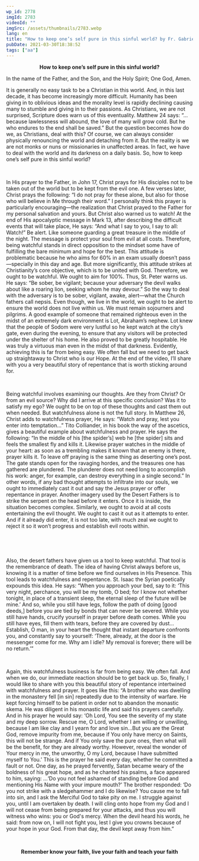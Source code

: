 ```yaml
---
wp_id: 2778
imgId: 2783
videoId: ""
imgSrc: /assets/thumbnails/2783.webp
lang: en
title: "How to keep one’s self pure in this sinful world? by Fr. Gabriel Wissa"
pubDate: 2021-03-30T18:38:52
tags: ["aa"]
---
```


<p style="text-align: center;"><strong>How to keep one’s self pure in this sinful world?</strong></p>
<p><span data-contrast="auto">In the name of the Father, and the Son, and the Holy Spirit; One God, Amen. </span></p>
<p><span data-contrast="auto">It is </span><span data-contrast="auto">generally </span><span data-contrast="auto">no easy task to be a </span><span data-contrast="auto">Christian in this world. </span><span data-contrast="auto">And</span><span data-contrast="auto">, in this last decade</span><span data-contrast="auto">, it has become increasingly </span><span data-contrast="auto">more </span><span data-contrast="auto">difficult. Humanity </span><span data-contrast="auto">has been </span><span data-contrast="auto">giving in </span><span data-contrast="auto">to </span><span data-contrast="auto">oblivious ideas and </span><span data-contrast="auto">the morality level is </span><span data-contrast="auto">rapidly </span><span data-contrast="auto">declining</span><span data-contrast="auto"> causing many to stumble and giving in to their passions.</span><span data-contrast="auto"> As Christians, we are not surprised, </span><span data-contrast="auto">Scripture does warn us of this eventuality. </span><span data-contrast="auto">Matthew 24 says: </span><span data-contrast="auto">“</span><span data-contrast="auto">…because lawlessness will abound, the love of many will grow cold. But he who endures to the end shall be saved.</span><span data-contrast="auto">”</span> <span data-contrast="auto">But the question becomes </span><span data-contrast="auto">how do we, as Christians, deal with this? </span><span data-contrast="auto">Of course, we can always consider </span><span data-contrast="auto">physically </span><span data-contrast="auto">renouncing the world and </span><span data-contrast="auto">detach</span><span data-contrast="auto">ing from it. B</span><span data-contrast="auto">ut </span><span data-contrast="auto">the reality is we are not </span><span data-contrast="auto">monks </span><span data-contrast="auto">or </span><span data-contrast="auto">nuns or missionaries </span><span data-contrast="auto">in unaffected areas. </span><span data-contrast="auto">In fact, </span><span data-contrast="auto">we have </span><span data-contrast="auto">to deal </span><span data-contrast="auto">with the world and its darkness </span><span data-contrast="auto">on a daily bas</span><span data-contrast="auto">is. </span><span data-contrast="auto">So, </span><span data-contrast="auto">h</span><span data-contrast="auto">ow to keep one’s self pure in this sinful world?</span><span data-ccp-props="{&quot;201341983&quot;:0,&quot;335559739&quot;:200,&quot;335559740&quot;:276}"> </span></p>
<p><span data-ccp-props="{&quot;201341983&quot;:0,&quot;335559739&quot;:200,&quot;335559740&quot;:276}"> </span></p>
<p><span data-contrast="auto">In His prayer to the Father, in John 17, Christ pray</span><span data-contrast="auto">s</span> <span data-contrast="auto">for</span><span data-contrast="auto"> His disciples not to be taken out of the world </span><span data-contrast="auto">but to be kept from the evil one. A few verses later, Christ prays</span><span data-contrast="auto"> the </span><span data-contrast="auto">following</span><span data-contrast="auto">: “I do not pray for these alone</span><span data-contrast="auto">, but also for those who will believe in Me through their word.”</span><span data-contrast="auto"> I </span><span data-contrast="auto">personally </span><span data-contrast="auto">think this </span><span data-contrast="auto">prayer is</span> <span data-contrast="auto">particularly</span> <span data-contrast="auto">encouraging—the realization that Christ prayed to the Father for my personal salvation and yours.</span> <span data-contrast="auto">But Christ also warned us to watch! At the end of </span><span data-contrast="auto">His apocalyptic </span><span data-contrast="auto">message</span><span data-contrast="auto"> in Mark 13</span><span data-contrast="auto">, after describing the difficult events that will take place, He says: </span><span data-contrast="auto">“And what I say to you, I say to all: Watch!”</span> <span data-contrast="auto">Be alert. </span><span data-contrast="auto">Like someone guarding a great treasure </span><span data-contrast="auto">in the middle of the night. </span><span data-contrast="auto">T</span><span data-contrast="auto">he message is </span><span data-contrast="auto">protect </span><span data-contrast="auto">your soul from evil</span><span data-contrast="auto"> at all costs</span><span data-contrast="auto">. </span><span data-contrast="auto">Therefore, b</span><span data-contrast="auto">eing watchful </span><span data-contrast="auto">stands</span><span data-contrast="auto"> in direct opposition to the </span><span data-contrast="auto">mindset</span> <span data-contrast="auto">some have of </span><span data-contrast="auto">fulfilling</span><span data-contrast="auto"> the </span><span data-contrast="auto">bare </span><span data-contrast="auto">minimum </span><span data-contrast="auto">and hope for the best</span><span data-contrast="auto">. </span><span data-contrast="auto">This attitude is problematic because </span><span data-contrast="auto">he who aims for 60% </span><span data-contrast="auto">in an exam </span><span data-contrast="auto">usually doesn’t </span><span data-contrast="auto">pass—spe</span><span data-contrast="auto">cially in this day and age. </span><span data-contrast="auto">But </span><span data-contrast="auto">more significantly, </span><span data-contrast="auto">this attitude strikes at </span><span data-contrast="auto">Christianity’s </span><span data-contrast="auto">core </span><span data-contrast="auto">objective</span><span data-contrast="auto">,</span> <span data-contrast="auto">which is to be united with God. </span><span data-contrast="auto">Therefore, we ought to be watchful.</span><span data-contrast="auto"> We ought to aim for 100%.</span> <span data-contrast="auto">Thus, </span><span data-contrast="auto">St. Peter warns us. He says: “</span><span data-contrast="auto">Be sober, be vigilant; because your adversary the devil walks about like a roaring lion, seeking whom he may devour.</span><span data-contrast="auto">”</span> <span data-contrast="auto">So</span><span data-contrast="auto"> t</span><span data-contrast="auto">he way to deal with the </span><span data-contrast="auto">adversary is to be sober, vigilant, awake, </span><span data-contrast="auto">alert—what the </span><span data-contrast="auto">Church </span><span data-contrast="auto">fathers call </span><span data-contrast="auto">nepsis</span><span data-contrast="auto">. </span><span data-contrast="auto">Even </span><span data-contrast="auto">t</span><span data-contrast="auto">hough,</span> <span data-contrast="auto">we </span><span data-contrast="auto">live in the world, we ought to </span><span data-contrast="auto">be alert</span><span data-contrast="auto"> t</span><span data-contrast="auto">o ensure </span><span data-contrast="auto">the world does not live within us. </span><span data-contrast="auto">We must remain sojourners </span><span data-contrast="auto">and </span><span data-contrast="auto">pilgrims</span><span data-contrast="auto">. </span><span data-contrast="auto">A good example of someone that remained </span><span data-contrast="auto">righteous even in the midst of an extremely dark environment is Lot, Abraham’s nephew. </span><span data-contrast="auto">Lot knew that the people of Sodom were </span><span data-contrast="auto">very </span><span data-contrast="auto">lustful </span><span data-contrast="auto">so </span><span data-contrast="auto">he kept watch at the city’s gate, even during the evening, to ensure that any </span><span data-contrast="auto">visitors will be protected </span><span data-contrast="auto">under the shelter of</span><span data-contrast="auto"> his home. </span><span data-contrast="auto">He</span><span data-contrast="auto"> also</span> <span data-contrast="auto">proved to be</span><span data-contrast="auto"> great</span><span data-contrast="auto">ly</span> <span data-contrast="auto">hospitab</span><span data-contrast="auto">le</span><span data-contrast="auto">. He was </span><span data-contrast="auto">truly </span><span data-contrast="auto">a </span><span data-contrast="auto">virtuous</span><span data-contrast="auto"> man</span><span data-contrast="auto"> even </span><span data-contrast="auto">in the midst of that darkness</span><span data-contrast="auto">.</span><span data-contrast="auto"> Evidently, </span><span data-contrast="auto">achieving </span><span data-contrast="auto">this is far from being easy</span><span data-contrast="auto">. </span><span data-contrast="auto">We often fall but we need to get back up</span> <span data-contrast="auto">straightaway</span> <span data-contrast="auto">to </span><span data-contrast="auto">Christ</span><span data-contrast="auto"> who is our Hope</span><span data-contrast="auto">. </span><span data-contrast="auto">At the end of the video, I’ll share with you a very beautiful story </span><span data-contrast="auto">of repentance</span><span data-contrast="auto"> that is worth sticking around for</span><span data-contrast="auto">.</span><span data-ccp-props="{&quot;201341983&quot;:0,&quot;335559739&quot;:200,&quot;335559740&quot;:276}"> </span></p>
<p><span data-ccp-props="{&quot;201341983&quot;:0,&quot;335559739&quot;:200,&quot;335559740&quot;:276}"> </span></p>
<p><span data-contrast="auto">Being watchful</span> <span data-contrast="auto">involves</span> <span data-contrast="auto">examining</span> <span data-contrast="auto">our</span><span data-contrast="auto"> thoughts. </span><span data-contrast="auto">Are they</span><span data-contrast="auto"> from Christ? </span><span data-contrast="auto">Or from an evil source</span><span data-contrast="auto">?</span> <span data-contrast="auto">Why did I arrive at </span><span data-contrast="auto">this</span> <span data-contrast="auto">specific </span><span data-contrast="auto">conclusion</span><span data-contrast="auto">? </span><span data-contrast="auto">Wa</span><span data-contrast="auto">s it to satisfy my ego?</span> <span data-contrast="auto">We ought to be on top of these thoughts</span><span data-contrast="auto"> and cast them out</span><span data-contrast="auto"> when needed</span><span data-contrast="auto">. But watchfulness alone is not the full story. In Matthew 26, Christ adds to watchfulness prayer</span><span data-contrast="auto">, He says</span><span data-contrast="auto">: “</span><span data-contrast="auto">Watch and pray, lest you enter into temptation.</span><span data-contrast="auto">.</span><span data-contrast="auto">.”</span> <span data-contrast="auto">Tito </span><span data-contrast="auto">Colliander</span><span data-contrast="auto">, in his book the way of the ascetics, gives </span><span data-contrast="auto">a beautiful </span><span data-contrast="auto">example</span><span data-contrast="auto"> about watchfulness and prayer</span><span data-contrast="auto">. He says</span><span data-contrast="auto"> the following</span><span data-contrast="auto">:</span><span data-contrast="auto"> “</span><span data-contrast="auto">In the middle of his </span><span data-contrast="auto">[the spider’s] </span><span data-contrast="auto">web he</span><span data-contrast="auto"> [the spider]</span><span data-contrast="auto"> sits and feels the smallest fly and kills it. Likewise prayer watches in the middle of your heart: as soon as a trembling makes it known that an enemy is there, prayer kills it. To leave off praying is the same thing as deserting one’s post. The gate stands open for the ravaging hordes, and the treasures one has gathered are plundered. The plunderer does not need long to accomplish his work: anger, for example, can destroy everything in a single second.</span><span data-contrast="auto">”</span> <span data-contrast="auto">In other words, </span><span data-contrast="auto">if any bad </span><span data-contrast="auto">thought attempt</span><span data-contrast="auto">s</span><span data-contrast="auto"> to </span><span data-contrast="auto">infiltrat</span><span data-contrast="auto">e </span><span data-contrast="auto">into </span><span data-contrast="auto">our souls</span><span data-contrast="auto">, we </span><span data-contrast="auto">ought to </span><span data-contrast="auto">immediately cast </span><span data-contrast="auto">it</span><span data-contrast="auto"> out and </span><span data-contrast="auto">say the Jesus prayer or </span><span data-contrast="auto">offer </span><span data-contrast="auto">repentance in </span><span data-contrast="auto">prayer. </span><span data-contrast="auto">Another imagery used by the Desert Fathers </span><span data-contrast="auto">is to strike the serpent on the head before it enters. Once it is in</span><span data-contrast="auto">side</span><span data-contrast="auto">, </span><span data-contrast="auto">the situation </span><span data-contrast="auto">becomes </span><span data-contrast="auto">complex. Similarly, we ought to </span><span data-contrast="auto">avoid at all costs entertaining the</span><span data-contrast="auto"> evil</span><span data-contrast="auto"> thought. We </span><span data-contrast="auto">ought to </span><span data-contrast="auto">cast </span><span data-contrast="auto">it </span><span data-contrast="auto">out </span><span data-contrast="auto">as it </span><span data-contrast="auto">att</span><span data-contrast="auto">empts to enter. </span><span data-contrast="auto">And if it </span><span data-contrast="auto">already </span><span data-contrast="auto">did</span><span data-contrast="auto"> enter</span><span data-contrast="auto">, </span><span data-contrast="auto">it is not too late, with much zeal we ought </span><span data-contrast="auto">to reject it</span><span data-contrast="auto"> so it won’t progress and establish evil roots within. </span><span data-ccp-props="{&quot;201341983&quot;:0,&quot;335559739&quot;:200,&quot;335559740&quot;:276}"> </span></p>
<p><span data-ccp-props="{&quot;201341983&quot;:0,&quot;335559739&quot;:200,&quot;335559740&quot;:276}"> </span></p>
<p><span data-ccp-props="{&quot;201341983&quot;:0,&quot;335559739&quot;:200,&quot;335559740&quot;:276}"> </span></p>
<p><span data-contrast="auto">Also, t</span><span data-contrast="auto">he desert fathers have </span><span data-contrast="auto">given us a tool to keep watchful. That tool is the remembrance of death. </span><span data-contrast="auto">The idea of having Christ always before us, knowing it is a matter of time </span><span data-contrast="auto">before we find ourselves in His Presence. This tool leads to watchfulness and repentance. St. Isaac the Syrian </span><span data-contrast="auto">poetically</span> <span data-contrast="auto">expounds this idea. He says: “</span><span data-contrast="auto">When you approach your bed, say to it: </span><span data-contrast="auto">‘</span><span data-contrast="auto">This very night, perchance, you will be my tomb, O</span> <span data-contrast="auto">bed; for I know not whether tonight, in place of a transient sleep, the eternal sleep of the future</span> <span data-contrast="auto">will be mine.</span><span data-contrast="auto">’ </span><span data-contrast="auto">And so, while you still have legs, follow the path of doing</span> <span data-contrast="auto">[</span><span data-contrast="auto">good deeds</span><span data-contrast="auto">,</span><span data-contrast="auto">]</span><span data-contrast="auto"> before you are tied by</span> <span data-contrast="auto">bonds that can never be severed. While you still have hands, crucify yourself in prayer before</span> <span data-contrast="auto">death comes. While you still have eyes, fill them with tears, before they are covered by dust</span><span data-contrast="auto">…</span><span data-contrast="auto"> Establish, O man, in your heart the thought that instant departure</span> <span data-contrast="auto">confronts you, and constantly say to yourself: </span><span data-contrast="auto">‘</span><span data-contrast="auto">There, already, at the door is the messenger come for me. Why am I idle? My removal is forever; there will be no return.</span><span data-contrast="auto">’”</span><span data-ccp-props="{&quot;201341983&quot;:0,&quot;335559739&quot;:200,&quot;335559740&quot;:276}"> </span></p>
<p><span data-ccp-props="{&quot;201341983&quot;:0,&quot;335559739&quot;:200,&quot;335559740&quot;:276}"> </span></p>
<p><span data-contrast="auto">Again, this watchfulness business is far from being easy. We often fall. And when we do, our immediate reaction should be to get back up. So, f</span><span data-contrast="auto">inally, </span><span data-contrast="auto">I</span><span data-contrast="auto"> would like to </span><span data-contrast="auto">share with you this</span> <span data-contrast="auto">beautiful story of </span><span data-contrast="auto">repentance intertwined with </span><span data-contrast="auto">watchfulness</span><span data-contrast="auto"> and </span><span data-contrast="auto">prayer. It goes </span><span data-contrast="auto">like this: “</span><span data-contrast="auto">A brother who was dwelling in the monastery fell [in sin] repeatedly due to the intensity of warfare. He kept forcing himself to be patient in order not to abandon the monastic </span><span data-contrast="auto">skema</span><span data-contrast="auto">. He was diligent in his monastic life and said his prayers carefully. And in his prayer he would say: </span><span data-contrast="auto">‘</span><span data-contrast="auto">Oh Lord, You see the severity of my state and my deep sorrow. Rescue me, O Lord, whether I am willing or unwilling, because I am like clay and I yearn for and love sin</span><span data-contrast="auto">…But you are the Great God, remove impurity from me, because if You only have mercy on Saints, this will not be strange. And if You only save the pure ones, then what will be the benefit, for they are already worthy. However, reveal the wonder of Your mercy in me, the unworthy, O my Lord, because I have submitted myself to You.’ This is the prayer he said every day, whether he committed a fault or not. One day, as he prayed fervently, Satan became weary of the boldness of his great hope, and as he chanted his psalms, a face appeared to him, saying:</span> <span data-contrast="auto">…‘Do you not feel ashamed of standing before God and mentioning His Name with your impure mouth?’ The brother responded: ‘Do you not strike with a sledgehammer and I do likewise? You cause me to fall into sin, and I ask the Merciful God to take pity on me. I struggle against you, until I am overtaken by death. I will cling onto hope from my God and I will not cease from being prepared for your attacks, and thus you will witness who wins: you or God's mercy. When the devil heard his words, he said: from now on, I will not fight you, lest I give you crowns because of your hope in your God. From that day, the devil kept away from him.</span><span data-contrast="auto">”</span><span data-ccp-props="{&quot;201341983&quot;:0,&quot;335559739&quot;:200,&quot;335559740&quot;:276}"> </span></p>
<p>&nbsp;</p>
<p style="text-align: center;"><strong>Remember know your faith, live your faith and teach your faith</strong></p>
<p>&nbsp;</p>
